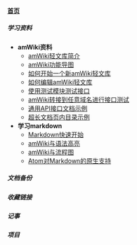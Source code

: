
#### [首页](?file=首页 "返回首页")

##### 学习资料
- **amWiki资料**
    - [amWiki轻文库简介](?file=001-学习资料/001-amWiki资料/01-amWiki轻文库简介 "amWiki轻文库简介")
    - [amWiki功能导图](?file=001-学习资料/001-amWiki资料/02-amWiki功能导图 "amWiki功能导图")
    - [如何开始一个新amWiki轻文库](?file=001-学习资料/001-amWiki资料/03-如何开始一个新amWiki轻文库 "如何开始一个新amWiki轻文库")
    - [如何编辑amWiki轻文库](?file=001-学习资料/001-amWiki资料/04-如何编辑amWiki轻文库 "如何编辑amWiki轻文库")
    - [使用测试模块测试接口](?file=001-学习资料/001-amWiki资料/06-使用测试模块测试接口 "使用测试模块测试接口")
    - [amWiki转接到任意域名进行接口测试](?file=001-学习资料/001-amWiki资料/07-amWiki转接到任意域名进行接口测试 "amWiki转接到任意域名进行接口测试")
    - [通用API接口文档示例](?file=001-学习资料/001-amWiki资料/08-通用API接口文档示例 "通用API接口文档示例")
    - [超长文档页内目录示例](?file=001-学习资料/001-amWiki资料/09-超长文档页内目录示例 "超长文档页内目录示例")
- **学习markdown**
    - [Markdown快速开始](?file=001-学习资料/002-学习markdown/01-Markdown快速开始 "Markdown快速开始")
    - [amWiki与语法高亮](?file=001-学习资料/002-学习markdown/02-amWiki与语法高亮 "amWiki与语法高亮")
    - [amWiki与流程图](?file=001-学习资料/002-学习markdown/03-amWiki与流程图 "amWiki与流程图")
    - [Atom对Markdown的原生支持](?file=001-学习资料/002-学习markdown/05-Atom对Markdown的原生支持 "Atom对Markdown的原生支持")

##### 文档备份

##### 收藏链接

##### 记事

##### 项目
